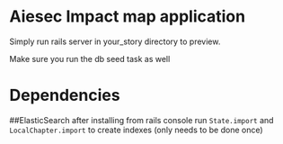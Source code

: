 Aiesec Impact map application
=============================

Simply run rails server in your_story directory to preview.

Make sure you run the db seed task as well


# Dependencies

##ElasticSearch
  after installing from rails console run `State.import` and `LocalChapter.import` to create indexes (only needs to be done once)